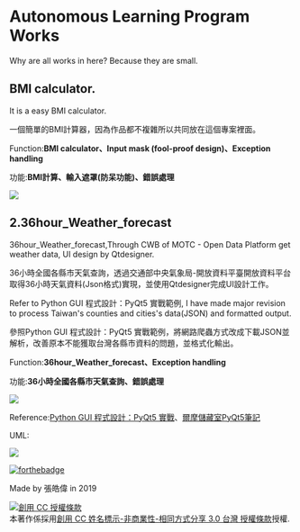 #  Autonomous Learning Program Works

Why are all works in here? Because they are small.

<h2>BMI calculator.</h2>

It is a easy BMI calculator.

一個簡單的BMI計算器，因為作品都不複雜所以共同放在這個專案裡面。

Function:<b>BMI calculator、Input mask (fool-proof design)、Exception handling</b>

功能:<b>BMI計算、輸入遮罩(防呆功能)、錯誤處理</b>

<img src="https://i.imgur.com/LEs0mlX.png"></img>

<h2>2.36hour_Weather_forecast</h2>
 
36hour_Weather_forecast,Through CWB of MOTC - Open Data Platform get weather data, UI design by Qtdesigner.

36小時全國各縣市天氣查詢，透過交通部中央氣象局-開放資料平臺開放資料平台取得36小時天氣資料(Json格式)實現，並使用Qtdesigner完成UI設計工作。

Refer to Python GUI 程式設計：PyQt5 實戰範例, I have made major revision to process Taiwan's counties and cities's data(JSON) and formatted output.

參照Python GUI 程式設計：PyQt5 實戰範例，將網路爬蟲方式改成下載JSON並解析，改善原本不能獲取台灣各縣市資料的問題，並格式化輸出。

Function:<b>36hour_Weather_forecast、Exception handling</b>

功能:<b>36小時全國各縣市天氣查詢、錯誤處理</b>

<img src="https://i.imgur.com/BT2h8nK.png"></img>

Reference:<a href="https://www.books.com.tw/products/0010787989">Python GUI 程式設計：PyQt5 實戰</a>、<a href="http://elmer-storage.blogspot.com/2018/07/python.html">爾摩儲藏室PyQt5筆記</a>

UML:

<img src="https://i.imgur.com/16hb66b.jpg"></img>


[![forthebadge](https://forthebadge.com/images/badges/made-with-python.svg)](https://forthebadge.com)

 Made by 張皓偉 in 2019
 
<a rel="license" href="http://creativecommons.org/licenses/by-nc-sa/3.0/tw/"><img alt="創用 CC 授權條款" style="border-width:0" src="https://i.creativecommons.org/l/by-nc-sa/3.0/tw/88x31.png" /></a><br />本著作係採用<a rel="license" href="http://creativecommons.org/licenses/by-nc-sa/3.0/tw/">創用 CC 姓名標示-非商業性-相同方式分享 3.0 台灣 授權條款</a>授權.

